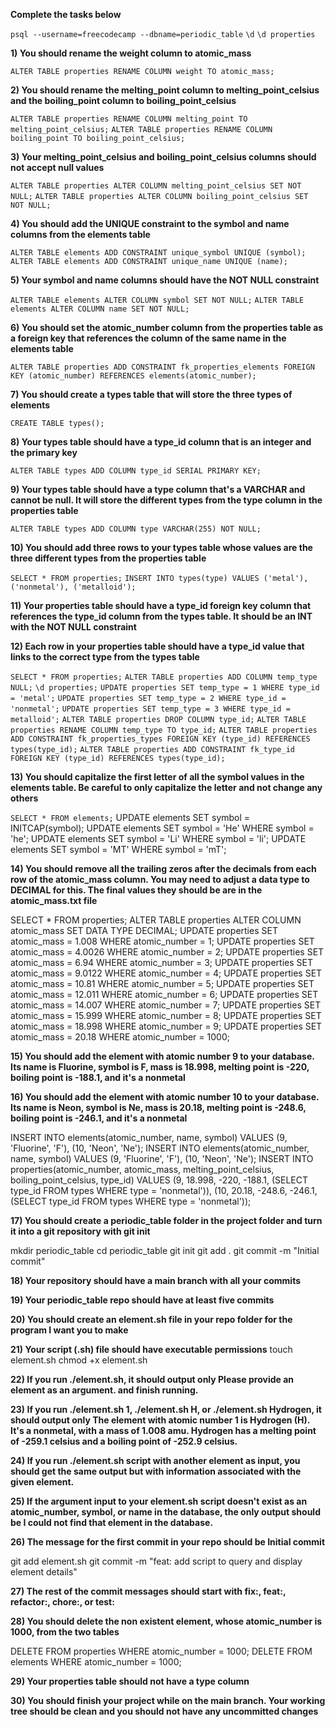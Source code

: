 **Complete the tasks below**

`psql --username=freecodecamp --dbname=periodic_table`
`\d`
`\d properties`

**1) You should rename the weight column to atomic_mass**

`ALTER TABLE properties RENAME COLUMN weight TO atomic_mass;`

**2) You should rename the melting_point column to melting_point_celsius and the boiling_point column to boiling_point_celsius**

`ALTER TABLE properties RENAME COLUMN melting_point TO melting_point_celsius;`
`ALTER TABLE properties RENAME COLUMN  boiling_point TO boiling_point_celsius;`

**3) Your melting_point_celsius and boiling_point_celsius columns should not accept null values**

`ALTER TABLE properties ALTER COLUMN melting_point_celsius SET NOT NULL;`
`ALTER TABLE properties ALTER COLUMN boiling_point_celsius SET NOT NULL;`

**4) You should add the UNIQUE constraint to the symbol and name columns from the elements table**

`ALTER TABLE elements ADD CONSTRAINT unique_symbol UNIQUE (symbol);`
`ALTER TABLE elements ADD CONSTRAINT unique_name UNIQUE (name);`

**5) Your symbol and name columns should have the NOT NULL constraint**

`ALTER TABLE elements ALTER COLUMN symbol SET NOT NULL;`
`ALTER TABLE elements ALTER COLUMN name SET NOT NULL;`

**6) You should set the atomic_number column from the properties table as a foreign key that references the column of the same name in the elements table**

`ALTER TABLE properties ADD CONSTRAINT fk_properties_elements FOREIGN KEY (atomic_number) REFERENCES elements(atomic_number);`

**7) You should create a types table that will store the three types of elements**

`CREATE TABLE types();`

**8) Your types table should have a type_id column that is an integer and the primary key**

`ALTER TABLE types ADD COLUMN type_id SERIAL PRIMARY KEY;`

**9) Your types table should have a type column that's a VARCHAR and cannot be null. It will store the different types from the type column in the properties table**

`ALTER TABLE types ADD COLUMN type VARCHAR(255) NOT NULL;`

**10) You should add three rows to your types table whose values are the three different types from the properties table**

`SELECT * FROM properties;`
`INSERT INTO types(type) VALUES ('metal'), ('nonmetal'), ('metalloid');`

**11) Your properties table should have a type_id foreign key column that references the type_id column from the types table. It should be an INT with the NOT NULL constraint**

**12) Each row in your properties table should have a type_id value that links to the correct type from the types table**

`SELECT * FROM properties;`
`ALTER TABLE properties ADD COLUMN temp_type NULL;`
`\d properties;`
`UPDATE properties SET temp_type = 1 WHERE type_id = 'metal';`
`UPDATE properties SET temp_type = 2 WHERE type_id = 'nonmetal';`
`UPDATE properties SET temp_type = 3 WHERE type_id = metalloid';`
`ALTER TABLE properties DROP COLUMN type_id;`
`ALTER TABLE properties RENAME COLUMN temp_type TO type_id;`
`ALTER TABLE properties ADD CONSTRAINT fk_properties_types FOREIGN KEY (type_id) REFERENCES types(type_id);`
`ALTER TABLE properties ADD CONSTRAINT fk_type_id FOREIGN KEY (type_id) REFERENCES types(type_id);`

**13) You should capitalize the first letter of all the symbol values in the elements table. Be careful to only capitalize the letter and not change any others**

`SELECT * FROM elements;`
UPDATE elements SET symbol = INITCAP(symbol);
UPDATE elements SET symbol = 'He' WHERE symbol = 'he';
UPDATE elements SET symbol = 'Li' WHERE symbol = 'li';
UPDATE elements SET symbol = 'MT' WHERE symbol = 'mT';

**14) You should remove all the trailing zeros after the decimals from each row of the atomic_mass column. You may need to adjust a data type to DECIMAL for this. The final values they should be are in the atomic_mass.txt file**

SELECT * FROM properties;
ALTER TABLE properties ALTER COLUMN atomic_mass SET DATA TYPE DECIMAL;
UPDATE properties SET atomic_mass = 1.008 WHERE atomic_number = 1;
UPDATE properties SET atomic_mass = 4.0026 WHERE atomic_number = 2;
UPDATE properties SET atomic_mass = 6.94 WHERE atomic_number = 3;
UPDATE properties SET atomic_mass = 9.0122 WHERE atomic_number = 4;
UPDATE properties SET atomic_mass = 10.81 WHERE atomic_number = 5;
UPDATE properties SET atomic_mass = 12.011 WHERE atomic_number = 6;
UPDATE properties SET atomic_mass = 14.007 WHERE atomic_number = 7;
UPDATE properties SET atomic_mass = 15.999 WHERE atomic_number = 8;
UPDATE properties SET atomic_mass = 18.998 WHERE atomic_number = 9;
UPDATE properties SET atomic_mass = 20.18 WHERE atomic_number = 1000;

**15) You should add the element with atomic number 9 to your database. Its name is Fluorine, symbol is F, mass is 18.998, melting point is -220, boiling point is -188.1, and it's a nonmetal**

**16) You should add the element with atomic number 10 to your database. Its name is Neon, symbol is Ne, mass is 20.18, melting point is -248.6, boiling point is -246.1, and it's a nonmetal**

INSERT INTO elements(atomic_number, name, symbol) VALUES (9, 'Fluorine', 'F'), (10, 'Neon', 'Ne');
INSERT INTO elements(atomic_number, name, symbol) VALUES (9, 'Fluorine', 'F'), (10, 'Neon', 'Ne');
INSERT INTO properties(atomic_number, atomic_mass, melting_point_celsius, boiling_point_celsius, type_id) VALUES (9, 18.998, -220, -188.1, (SELECT type_id FROM types WHERE type = 'nonmetal')), (10, 20.18, -248.6, -246.1, (SELECT type_id FROM types WHERE type = 'nonmetal'));

**17) You should create a periodic_table folder in the project folder and turn it into a git repository with git init**

mkdir periodic_table
cd periodic_table
git init
git add .
git commit -m "Initial commit"

**18) Your repository should have a main branch with all your commits**

**19) Your periodic_table repo should have at least five commits**

**20) You should create an element.sh file in your repo folder for the program I want you to make**

**21) Your script (.sh) file should have executable permissions**
touch element.sh
chmod +x element.sh

**22) If you run ./element.sh, it should output only Please provide an element as an argument. and finish running.**

**23) If you run ./element.sh 1, ./element.sh H, or ./element.sh Hydrogen, it should output only The element with atomic number 1 is Hydrogen (H). It's a nonmetal, with a mass of 1.008 amu. Hydrogen has a melting point of -259.1 celsius and a boiling point of -252.9 celsius.**

**24) If you run ./element.sh script with another element as input, you should get the same output but with information associated with the given element.**

**25) If the argument input to your element.sh script doesn't exist as an atomic_number, symbol, or name in the database, the only output should be I could not find that element in the database.**


**26) The message for the first commit in your repo should be Initial commit**

git add element.sh
git commit -m "feat: add script to query and display element details"

**27) The rest of the commit messages should start with fix:, feat:, refactor:, chore:, or test:**

**28) You should delete the non existent element, whose atomic_number is 1000, from the two tables**

DELETE FROM properties WHERE atomic_number = 1000;
DELETE FROM elements WHERE atomic_number = 1000;

**29) Your properties table should not have a type column**

**30) You should finish your project while on the main branch. Your working tree should be clean and you should not have any uncommitted changes**
